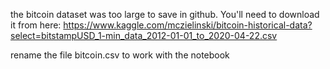 the bitcoin dataset was too large to save in github.
You'll need to download it from here:
https://www.kaggle.com/mczielinski/bitcoin-historical-data?select=bitstampUSD_1-min_data_2012-01-01_to_2020-04-22.csv

rename the file bitcoin.csv to work with the notebook